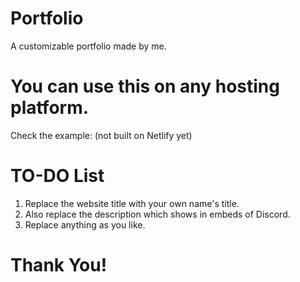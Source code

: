 # Portfolio
A customizable portfolio made by me.
# You can use this on any hosting platform.
Check the example: (not built on Netlify yet)
# TO-DO List
1. Replace the website title with your own name's title.
2. Also replace the description which shows in embeds of Discord.
3. Replace anything as you like.
# Thank You!
